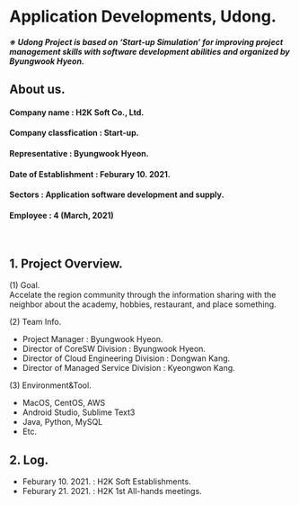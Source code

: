 # Application Developments, Udong.
##### ※ Udong Project is based on ‘Start-up Simulation’ for improving project management skills with software development abilities and organized by Byungwook Hyeon.

## About us.
#### Company name : H2K Soft Co., Ltd.
#### Company classfication : Start-up.
#### Representative : Byungwook Hyeon.
#### Date of Establishment : Feburary 10. 2021.
#### Sectors : Application software development and supply.
#### Employee : 4 (March, 2021)
<br>

## 1. Project Overview.
(1) Goal.
<br>Accelate the region community through the information sharing with the neighbor about the academy, hobbies, restaurant, and place something.

(2) Team Info.
- Project Manager : Byungwook Hyeon.
- Director of CoreSW Division : Byungwook Hyeon.
- Director of Cloud Engineering Division : Dongwan Kang.
- Director of Managed Service Division : Kyeongwon Kang.

(3) Environment&Tool.
- MacOS, CentOS, AWS
- Android Studio, Sublime Text3
- Java, Python, MySQL
- Etc.

## 2. Log.
- Feburary 10. 2021. : H2K Soft Establishments.
- Feburary 21. 2021. : H2K 1st All-hands meetings.

